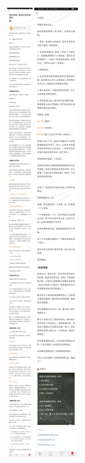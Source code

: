 ![](../../images/2017年12月/GX1214明枪攻略：家庭中的直来直去.jpg)
![](../../images/2017年12月/GX1214明枪攻略：家庭中的直来直去2.jpg)
